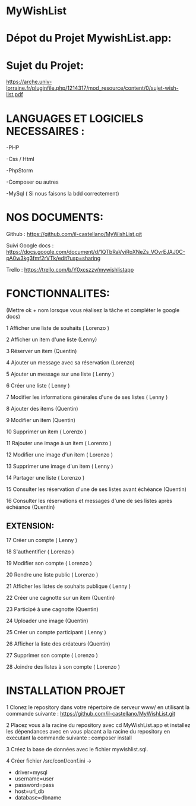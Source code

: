 # MyWishList



# Dépot du Projet MywishList.app:

# Sujet du Projet:
https://arche.univ-lorraine.fr/pluginfile.php/1214317/mod_resource/content/0/sujet-wish-list.pdf





# LANGUAGES ET LOGICIELS NECESSAIRES :</u>



-PHP

-Css / Html

-PhpStorm

-Composer ou autres

-MySql ( Si nous faisons la bdd correctement)



# NOS DOCUMENTS:

Github : https://github.com/il-castellano/MyWishList.git

Suivi Google docs : 
https://docs.google.com/document/d/1QTbRaVyiRoXNeZs_VOvrEJAJ0C-pA0w3kg3fmf2rVTk/edit?usp=sharing

Trello : 
https://trello.com/b/Y0xcszzv/mywishlistapp




# FONCTIONNALITES: 


(Mettre ok + nom lorsque vous réalisez la tâche et compléter le google docs)


1 Afficher une liste de souhaits ( Lorenzo )

2 Afficher un item d'une liste  (Lenny)

3 Réserver un item  (Quentin)

4 Ajouter un message avec sa réservation (Lorenzo)

5 Ajouter un message sur une liste  ( Lenny )

6 Créer une liste ( Lenny )

7 Modifier les informations générales d'une de ses listes ( Lenny )

8 Ajouter des items (Quentin)


9 Modifier un item (Quentin)

10 Supprimer un item ( Lorenzo )

11 Rajouter une image à un item ( Lorenzo )

12 Modifier une image d'un item ( Lorenzo )

13 Supprimer une image d'un item ( Lenny )

14 Partager une liste ( Lorenzo )

15 Consulter les réservation d'une de ses listes avant échéance (Quentin)

16 Consulter les réservations et messages d'une de ses listes après échéance (Quentin)


## EXTENSION:


17 Créer un compte ( Lenny )

18 S'authentifier ( Lorenzo )

19 Modifier son compte ( Lorenzo )

20 Rendre une liste public ( Lorenzo )

21 Afficher les listes de souhaits publique ( Lenny )

22 Créer une cagnotte sur un item (Quentin)

23 Participé à une cagnotte (Quentin)

24 Uploader une image (Quentin)

25 Créer un compte participant ( Lenny )

26 Afficher la liste des créateurs (Quentin)

27 Supprimer son compte ( Lorenzo )

28 Joindre des listes à son compte  ( Lorenzo )

# INSTALLATION PROJET 

1 Clonez le repository dans votre répertoire de serveur www/ en utilisant la commande suivante :
https://github.com/il-castellano/MyWishList.git

2 Placez vous à la racine du repository avec cd MyWishList.app et installez les dépendances avec en vous placant a la racine du repository en executant la commande suivante :
composer install

3 Créez la base de données avec le fichier mywishlist.sql.

4 Créer fichier /src/conf/conf.ini ->

 - driver=mysql
 - username=user
 - password=pass
 - host=url_db
 - database=dbname





